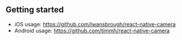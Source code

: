 ## Getting started

* iOS usage: https://github.com/lwansbrough/react-native-camera
* Android usage: https://github.com/timmh/react-native-camera
